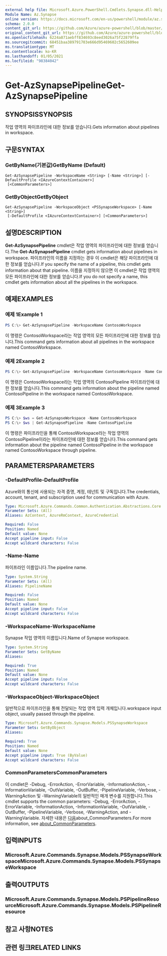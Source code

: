 ```yaml
---
external help file: Microsoft.Azure.PowerShell.Cmdlets.Synapse.dll-Help.xml
Module Name: Az.Synapse
online version: https://docs.microsoft.com/en-us/powershell/module/az.synapse/get-azsynapsepipeline
schema: 2.0.0
content_git_url: https://github.com/Azure/azure-powershell/blob/master/src/Synapse/Synapse/help/Get-AzSynapsePipeline.md
original_content_git_url: https://github.com/Azure/azure-powershell/blob/master/src/Synapse/Synapse/help/Get-AzSynapsePipeline.md
ms.openlocfilehash: 6224a871aebff834693c8eed3026a75f22879ffa
ms.sourcegitcommit: 68451baa389791703e666d95469602c5652609ee
ms.translationtype: MT
ms.contentlocale: ko-KR
ms.lasthandoff: 01/05/2021
ms.locfileid: "98384042"
---
```

# <span data-ttu-id="91599-101">Get-AzSynapsePipeline</span><span class="sxs-lookup"><span data-stu-id="91599-101">Get-AzSynapsePipeline</span></span>

## <span data-ttu-id="91599-102">SYNOPSIS</span><span class="sxs-lookup"><span data-stu-id="91599-102">SYNOPSIS</span></span>
<span data-ttu-id="91599-103">작업 영역의 파이프라인에 대한 정보를 얻습니다.</span><span class="sxs-lookup"><span data-stu-id="91599-103">Gets information about pipelines in workspace.</span></span>

## <span data-ttu-id="91599-104">구문</span><span class="sxs-lookup"><span data-stu-id="91599-104">SYNTAX</span></span>

### <span data-ttu-id="91599-105">GetByName(기본값)</span><span class="sxs-lookup"><span data-stu-id="91599-105">GetByName (Default)</span></span>
```
Get-AzSynapsePipeline -WorkspaceName <String> [-Name <String>] [-DefaultProfile <IAzureContextContainer>]
 [<CommonParameters>]
```

### <span data-ttu-id="91599-106">GetByObject</span><span class="sxs-lookup"><span data-stu-id="91599-106">GetByObject</span></span>
```
Get-AzSynapsePipeline -WorkspaceObject <PSSynapseWorkspace> [-Name <String>]
 [-DefaultProfile <IAzureContextContainer>] [<CommonParameters>]
```

## <span data-ttu-id="91599-107">설명</span><span class="sxs-lookup"><span data-stu-id="91599-107">DESCRIPTION</span></span>
<span data-ttu-id="91599-108">**Get-AzSynapsePipeline** cmdlet은 작업 영역의 파이프라인에 대한 정보를 얻습니다.</span><span class="sxs-lookup"><span data-stu-id="91599-108">The **Get-AzSynapsePipeline** cmdlet gets information about pipelines in workspace.</span></span> <span data-ttu-id="91599-109">파이프라인의 이름을 지정하는 경우 이 cmdlet은 해당 파이프라인에 대한 정보를 얻습니다.</span><span class="sxs-lookup"><span data-stu-id="91599-109">If you specify the name of a pipeline, this cmdlet gets information about that pipeline.</span></span> <span data-ttu-id="91599-110">이름을 지정하지 않으면 이 cmdlet은 작업 영역의 모든 파이프라인에 대한 정보를 얻습니다.</span><span class="sxs-lookup"><span data-stu-id="91599-110">If you do not specify a name, this cmdlet gets information about all the pipelines in the workspace.</span></span>

## <span data-ttu-id="91599-111">예제</span><span class="sxs-lookup"><span data-stu-id="91599-111">EXAMPLES</span></span>

### <span data-ttu-id="91599-112">예제 1</span><span class="sxs-lookup"><span data-stu-id="91599-112">Example 1</span></span>
```powershell
PS C:\> Get-AzSynapsePipeline -WorkspaceName ContosoWorkspace
```

<span data-ttu-id="91599-113">이 명령은 ContosoWorkspace라는 작업 영역의 모든 파이프라인에 대한 정보를 얻습니다.</span><span class="sxs-lookup"><span data-stu-id="91599-113">This command gets information about all pipelines in the workspace named ContosoWorkspace.</span></span>

### <span data-ttu-id="91599-114">예제 2</span><span class="sxs-lookup"><span data-stu-id="91599-114">Example 2</span></span>
```powershell
PS C:\> Get-AzSynapsePipeline -WorkspaceName ContosoWorkspace -Name ContosoPipeline
```

<span data-ttu-id="91599-115">이 명령은 ContosoWorkspace라는 작업 영역의 ContosoPipeline 파이프라인에 대한 정보를 얻습니다.</span><span class="sxs-lookup"><span data-stu-id="91599-115">This command gets information about the pipeline named ContosoPipeline in the workspace named ContosoWorkspace.</span></span>

### <span data-ttu-id="91599-116">예제 3</span><span class="sxs-lookup"><span data-stu-id="91599-116">Example 3</span></span>
```powershell
PS C:\> $ws = Get-AzSynapseWorkspace -Name ContosoWorkspace
PS C:\> $ws | Get-AzSynapsePipeline -Name ContosoPipeline
```

<span data-ttu-id="91599-117">이 명령은 파이프라인을 통해 ContosoWorkspace라는 작업 영역의 ContosoPipeline이라는 파이프라인에 대한 정보를 얻습니다.</span><span class="sxs-lookup"><span data-stu-id="91599-117">This command gets information about the pipeline named ContosoPipeline in the workspace named ContosoWorkspace through pipeline.</span></span>

## <span data-ttu-id="91599-118">PARAMETERS</span><span class="sxs-lookup"><span data-stu-id="91599-118">PARAMETERS</span></span>

### <span data-ttu-id="91599-119">-DefaultProfile</span><span class="sxs-lookup"><span data-stu-id="91599-119">-DefaultProfile</span></span>
<span data-ttu-id="91599-120">Azure와의 통신에 사용되는 자격 증명, 계정, 테넌트 및 구독입니다.</span><span class="sxs-lookup"><span data-stu-id="91599-120">The credentials, account, tenant, and subscription used for communication with Azure.</span></span>

```yaml
Type: Microsoft.Azure.Commands.Common.Authentication.Abstractions.Core.IAzureContextContainer
Parameter Sets: (All)
Aliases: AzContext, AzureRmContext, AzureCredential

Required: False
Position: Named
Default value: None
Accept pipeline input: False
Accept wildcard characters: False
```

### <span data-ttu-id="91599-121">-Name</span><span class="sxs-lookup"><span data-stu-id="91599-121">-Name</span></span>
<span data-ttu-id="91599-122">파이프라인 이름입니다.</span><span class="sxs-lookup"><span data-stu-id="91599-122">The pipeline name.</span></span>

```yaml
Type: System.String
Parameter Sets: (All)
Aliases: PipelineName

Required: False
Position: Named
Default value: None
Accept pipeline input: False
Accept wildcard characters: False
```

### <span data-ttu-id="91599-123">-WorkspaceName</span><span class="sxs-lookup"><span data-stu-id="91599-123">-WorkspaceName</span></span>
<span data-ttu-id="91599-124">Synapse 작업 영역의 이름입니다.</span><span class="sxs-lookup"><span data-stu-id="91599-124">Name of Synapse workspace.</span></span>

```yaml
Type: System.String
Parameter Sets: GetByName
Aliases:

Required: True
Position: Named
Default value: None
Accept pipeline input: False
Accept wildcard characters: False
```

### <span data-ttu-id="91599-125">-WorkspaceObject</span><span class="sxs-lookup"><span data-stu-id="91599-125">-WorkspaceObject</span></span>
<span data-ttu-id="91599-126">일반적으로 파이프라인을 통해 전달되는 작업 영역 입력 개체입니다.</span><span class="sxs-lookup"><span data-stu-id="91599-126">workspace input object, usually passed through the pipeline.</span></span>

```yaml
Type: Microsoft.Azure.Commands.Synapse.Models.PSSynapseWorkspace
Parameter Sets: GetByObject
Aliases:

Required: True
Position: Named
Default value: None
Accept pipeline input: True (ByValue)
Accept wildcard characters: False
```

### <span data-ttu-id="91599-127">CommonParameters</span><span class="sxs-lookup"><span data-stu-id="91599-127">CommonParameters</span></span>
<span data-ttu-id="91599-128">이 cmdlet은 -Debug, -ErrorAction, -ErrorVariable, -InformationAction, -InformationVariable, -OutVariable, -OutBuffer, -PipelineVariable, -Verbose, -WarningAction 및 -WarningVariable의 일반적인 매개 변수를 지원합니다.</span><span class="sxs-lookup"><span data-stu-id="91599-128">This cmdlet supports the common parameters: -Debug, -ErrorAction, -ErrorVariable, -InformationAction, -InformationVariable, -OutVariable, -OutBuffer, -PipelineVariable, -Verbose, -WarningAction, and -WarningVariable.</span></span> <span data-ttu-id="91599-129">자세한 내용은 [다음](http://go.microsoft.com/fwlink/?LinkID=113216)about_CommonParameters.</span><span class="sxs-lookup"><span data-stu-id="91599-129">For more information, see [about_CommonParameters](http://go.microsoft.com/fwlink/?LinkID=113216).</span></span>

## <span data-ttu-id="91599-130">입력</span><span class="sxs-lookup"><span data-stu-id="91599-130">INPUTS</span></span>

### <span data-ttu-id="91599-131">Microsoft.Azure.Commands.Synapse.Models.PSSynapseWorkspace</span><span class="sxs-lookup"><span data-stu-id="91599-131">Microsoft.Azure.Commands.Synapse.Models.PSSynapseWorkspace</span></span>

## <span data-ttu-id="91599-132">출력</span><span class="sxs-lookup"><span data-stu-id="91599-132">OUTPUTS</span></span>

### <span data-ttu-id="91599-133">Microsoft.Azure.Commands.Synapse.Models.PSPipelineResource</span><span class="sxs-lookup"><span data-stu-id="91599-133">Microsoft.Azure.Commands.Synapse.Models.PSPipelineResource</span></span>

## <span data-ttu-id="91599-134">참고 사항</span><span class="sxs-lookup"><span data-stu-id="91599-134">NOTES</span></span>

## <span data-ttu-id="91599-135">관련 링크</span><span class="sxs-lookup"><span data-stu-id="91599-135">RELATED LINKS</span></span>
